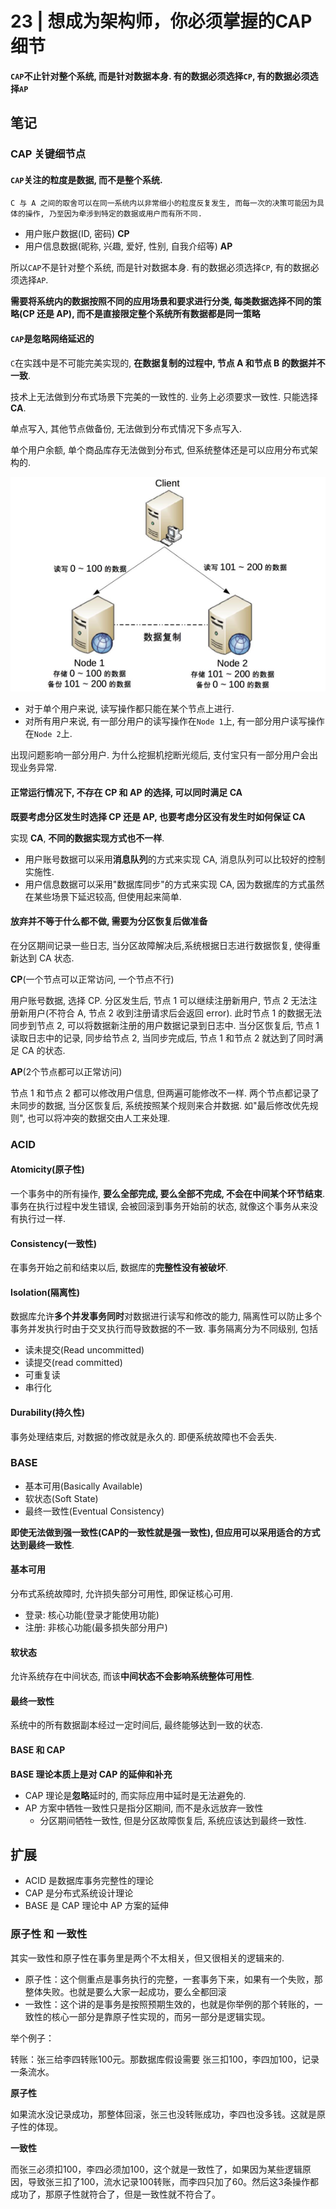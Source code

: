 # 23 | 想成为架构师，你必须掌握的CAP细节 

**`CAP`不止针对整个系统, 而是针对数据本身. 有的数据必须选择`CP`, 有的数据必须选择`AP`**

## 笔记

### CAP 关键细节点

#### `CAP`关注的粒度是**数据**, 而不是整个系统.

```
C 与 A 之间的取舍可以在同一系统内以非常细小的粒度反复发生, 而每一次的决策可能因为具体的操作, 乃至因为牵涉到特定的数据或用户而有所不同.
```

* 用户账户数据(ID, 密码) **CP**
* 用户信息数据(昵称, 兴趣, 爱好, 性别, 自我介绍等) **AP**

所以`CAP`不是针对整个系统, 而是针对数据本身. 有的数据必须选择`CP`, 有的数据必须选择`AP`.

**需要将系统内的数据按照不同的应用场景和要求进行分类, 每类数据选择不同的策略(CP 还是 AP), 而不是直接限定整个系统所有数据都是同一策略**

#### `CAP`是忽略网络延迟的

`C`在实践中是不可能完美实现的, **在数据复制的过程中, 节点 A 和节点 B 的数据并不一致**.

技术上无法做到分布式场景下完美的一致性的. 业务上必须要求一致性. 只能选择**CA**.

单点写入, 其他节点做备份, 无法做到分布式情况下多点写入.

单个用户余额, 单个商品库存无法做到分布式, 但系统整体还是可以应用分布式架构的.

![](./img/23_01.png)

* 对于单个用户来说, 读写操作都只能在某个节点上进行.
* 对所有用户来说, 有一部分用户的读写操作在`Node 1`上, 有一部分用户读写操作在`Node 2`上.

出现问题影响一部分用户. 为什么挖掘机挖断光缆后, 支付宝只有一部分用户会出现业务异常.

#### 正常运行情况下, 不存在 CP 和 AP 的选择, 可以同时满足 CA

**既要考虑分区发生时选择 CP 还是 AP, 也要考虑分区没有发生时如何保证 CA**

实现 **CA**, **不同的数据实现方式也不一样**.

* 用户账号数据可以采用**消息队列**的方式来实现 CA, 消息队列可以比较好的控制实施性.
* 用户信息数据可以采用"数据库同步"的方式来实现 CA, 因为数据库的方式虽然在某些场景下延迟较高, 但使用起来简单.

#### 放弃并不等于什么都不做, 需要为分区恢复后做准备

在分区期间记录一些日志, 当分区故障解决后,系统根据日志进行数据恢复, 使得重新达到 CA 状态.

**CP**(一个节点可以正常访问, 一个节点不行)

用户账号数据, 选择 CP. 分区发生后, 节点 1 可以继续注册新用户, 节点 2 无法注册新用户(不符合 A, 节点 2 收到注册请求后会返回 error). 此时节点 1 的数据无法同步到节点 2, 可以将数据新注册的用户数据记录到日志中. 当分区恢复后, 节点 1 读取日志中的记录, 同步给节点 2, 当同步完成后, 节点 1 和节点 2 就达到了同时满足 CA 的状态.

**AP**(2个节点都可以正常访问)

节点 1 和节点 2 都可以修改用户信息, 但两遍可能修改不一样. 两个节点都记录了未同步的数据, 当分区恢复后, 系统按照某个规则来合并数据. 如"最后修改优先规则", 也可以将冲突的数据交由人工来处理.

### ACID

#### Atomicity(原子性)

一个事务中的所有操作, **要么全部完成, 要么全部不完成, 不会在中间某个环节结束**. 事务在执行过程中发生错误, 会被回滚到事务开始前的状态, 就像这个事务从来没有执行过一样.

#### Consistency(一致性)

在事务开始之前和结束以后, 数据库的**完整性没有被破坏**.

#### Isolation(隔离性)

数据库允许**多个并发事务同时**对数据进行读写和修改的能力, 隔离性可以防止多个事务并发执行时由于交叉执行而导致数据的不一致. 事务隔离分为不同级别, 包括

* 读未提交(Read uncommitted)
* 读提交(read committed)
* 可重复读
* 串行化

#### Durability(持久性)

事务处理结束后, 对数据的修改就是永久的. 即便系统故障也不会丢失.

### BASE

* 基本可用(Basically Available)
* 软状态(Soft State)
* 最终一致性(Eventual Consistency)

**即使无法做到强一致性(CAP的一致性就是强一致性), 但应用可以采用适合的方式达到最终一致性**.

#### 基本可用

分布式系统故障时, 允许损失部分可用性, 即保证核心可用.

* 登录: 核心功能(登录才能使用功能)
* 注册: 非核心功能(最多损失部分用户)

#### 软状态

允许系统存在中间状态, 而该**中间状态不会影响系统整体可用性**.

#### 最终一致性

系统中的所有数据副本经过一定时间后, 最终能够达到一致的状态.

#### BASE 和 CAP

**BASE 理论本质上是对 CAP 的延伸和补充**

* CAP 理论是**忽略**延时的, 而实际应用中延时是无法避免的.
* AP 方案中牺牲一致性只是指分区期间, 而不是永远放弃一致性
	* 分区期间牺牲一致性, 但是分区故障恢复后, 系统应该达到最终一致性.

## 扩展

* ACID 是数据库事务完整性的理论
* CAP 是分布式系统设计理论
* BASE 是 CAP 理论中 AP 方案的延伸

### 原子性 和 一致性

其实一致性和原子性在事务里是两个不太相关，但又很相关的逻辑来的.

* 原子性：这个侧重点是事务执行的完整，一套事务下来，如果有一个失败，那整体失败。也就是要么大家一起成功，要么全都回滚
* 一致性：这个讲的是事务是按照预期生效的，也就是你举例的那个转账的，一致性的核心一部分是靠原子性实现的，而另一部分是逻辑实现。

举个例子：

转账：张三给李四转账100元。那数据库假设需要 张三扣100，李四加100，记录一条流水。

**原子性**

如果流水没记录成功，那整体回滚，张三也没转账成功，李四也没多钱。这就是原子性的体现。

**一致性**

而张三必须扣100，李四必须加100，这个就是一致性了，如果因为某些逻辑原因，导致张三扣了100，流水记录100转账，而李四只加了60。然后这3条操作都成功了，那原子性就符合了，但是一致性就不符合了。